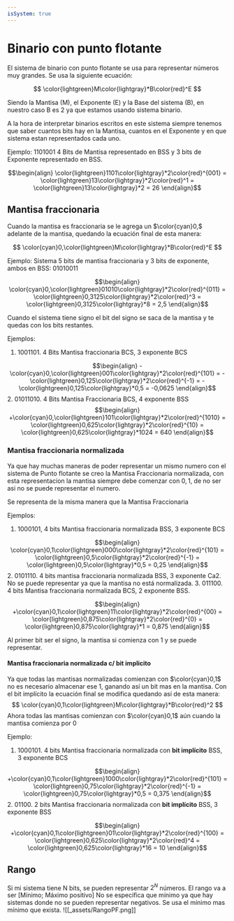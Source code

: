```yaml
---
isSystem: true
---
```


# Binario con punto flotante

El sistema de binario con punto flotante se usa para representar números muy grandes. Se usa la siguiente ecuación:

$$
\color{lightgreen}M\color{lightgray}*B\color{red}^E
$$

Siendo la Mantisa (M), el Exponente (E) y la Base del sistema (B), en nuestro caso B es 2 ya que estamos usando sistema binario.

A la hora de interpretar binarios escritos en este sistema siempre tenemos que saber cuantos bits hay en la Mantisa, cuantos en el Exponente y en que sistema estan representados cada uno.

Ejemplo:
1101001 4 Bits de Mantisa representado en BSS y 3 bits de Exponente representado en BSS.

$$\begin{align}
\color{lightgreen}1101\color{lightgray}*2\color{red}^{001} =
\color{lightgreen}13\color{lightgray}*2\color{red}^1 =
\color{lightgreen}13\color{lightgray}*2 = 26
\end{align}$$

## Mantisa fraccionaria

Cuando la mantisa es fraccionaria se le agrega un $\color{cyan}0,$ adelante de la mantisa, quedando la ecuación final de esta manera:

$$
\color{cyan}0,\color{lightgreen}M\color{lightgray}*B\color{red}^E
$$

Ejemplo:
Sistema 5 bits de mantisa fraccionaria y 3 bits de exponente, ambos en BSS: 01010011

$$\begin{align}
\color{cyan}0,\color{lightgreen}01010\color{lightgray}*2\color{red}^{011} =
\color{lightgreen}0,3125\color{lightgray}*2\color{red}^3 =
\color{lightgreen}0,3125\color{lightgray}*8 = 2,5
\end{align}$$

Cuando el sistema tiene signo el bit del signo se saca de la mantisa y te quedas con los bits restantes.

Ejemplos:

1. 1001101\. 4 Bits Mantisa fraccionaria BCS, 3 exponente BCS

$$\begin{align}
-\color{cyan}0,\color{lightgreen}001\color{lightgray}*2\color{red}^{101} =
-\color{lightgreen}0,125\color{lightgray}*2\color{red}^{-1} =
-\color{lightgreen}0,125\color{lightgray}*0,5 = -0,0625
\end{align}$$
2. 01011010\. 4 Bits Mantisa Fraccionaria BCS, 4 exponente BSS
$$\begin{align}
+\color{cyan}0,\color{lightgreen}101\color{lightgray}*2\color{red}^{1010} =
\color{lightgreen}0,625\color{lightgray}*2\color{red}^{10} =
\color{lightgreen}0,625\color{lightgray}*1024 = 640
\end{align}$$

### Mantisa fraccionaria normalizada

Ya que hay muchas maneras de poder representar un mismo numero con el sistema de Punto flotante se creo la Mantisa Fraccionaria normalizada, con esta representacion la mantisa siempre debe comenzar con $0,1$, de no ser asi no se puede representar el numero.

Se representa de la misma manera que la Mantisa Fraccionaria

Ejemplos:

1. 1000101\, 4 bits Mantisa fraccionaria normalizada BSS, 3 exponente BCS

$$\begin{align}
\color{cyan}0,1\color{lightgreen}000\color{lightgray}*2\color{red}^{101} =
\color{lightgreen}0,5\color{lightgray}*2\color{red}^{-1} =
\color{lightgreen}0,5\color{lightgray}*0,5 = 0,25
\end{align}$$
2. 0101110\. 4 bits mantisa fraccionaria normalizada BSS, 3 exponente Ca2.
    No se puede representar ya que la mantisa no está normalizada.
3. 011100\. 4 bits Mantisa fraccionaria normalizada BCS, 2 exponente BSS.

$$\begin{align}
+\color{cyan}0,1\color{lightgreen}11\color{lightgray}*2\color{red}^{00} =
\color{lightgreen}0,875\color{lightgray}*2\color{red}^{0} =
\color{lightgreen}0,875\color{lightgray}*1 = 0,875
\end{align}$$

Al primer bit ser el signo, la mantisa si comienza con 1 y se puede representar.

#### Mantisa fraccionaria normalizada c/ bit implicito

Ya que todas las mantisas normalizadas comienzan con $\color{cyan}0,1$ no es necesario almacenar ese 1, ganando así un bit mas en la mantisa. Con el bit implícito la ecuación final se modifica quedando así de esta manera:  
$$
\color{cyan}0,1\color{lightgreen}M\color{lightgray}*B\color{red}^2
$$
Ahora todas las mantisas comienzan con $\color{cyan}0,1$ aún cuando la mantisa comienza por 0

Ejemplo:

1. 1000101\. 4 bits Mantisa fraccionaria normalizada con **bit implícito** BSS, 3 exponente BCS

$$\begin{align}
+\color{cyan}0,1\color{lightgreen}1000\color{lightgray}*2\color{red}^{101} =
\color{lightgreen}0,75\color{lightgray}*2\color{red}^{-1} =
\color{lightgreen}0,75\color{lightgray}*0,5 = 0,375
\end{align}$$
2. 01100\. 2 bits Mantisa fraccionaria normalizada con **bit implícito** BSS, 3 exponente BSS

$$\begin{align}
+\color{cyan}0,1\color{lightgreen}01\color{lightgray}*2\color{red}^{100} =
\color{lightgreen}0,625\color{lightgray}*2\color{red}^4 =
\color{lightgreen}0,625\color{lightgray}*16 = 10
\end{align}$$

## Rango

Si mi sistema tiene N bits, se pueden representar $2^N$ números.
El rango va a ser [Mínimo; Máximo positivo] No se especifica que mínimo ya que hay sistemas donde no se pueden representar negativos. Se usa el mínimo mas mínimo que exista. ![[_assets/RangoPF.png]]
